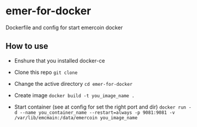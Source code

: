 # emer-for-docker

Dockerfile and config for start emercoin docker

## How to use

* Enshure that you installed docker-ce

* Clone this repo
`git clone `

* Change the active directory
`cd emer-for-docker`

* Create image
`docker build -t you_image_name .`

* Start container (see at config for set the right port and dir)
`docker run -d --name you_container_name --restart=always -p 9081:9081 -v /var/lib/emcmain:/data/emercoin you_image_name`
